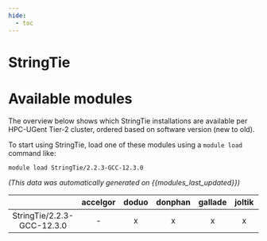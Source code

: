 ```yaml
---
hide:
  - toc
---
```


StringTie
=========

# Available modules


The overview below shows which StringTie installations are available per HPC-UGent Tier-2 cluster, ordered based on software version (new to old).

To start using StringTie, load one of these modules using a `module load` command like:

```shell
module load StringTie/2.2.3-GCC-12.3.0
```

*(This data was automatically generated on {{modules_last_updated}})*

| |accelgor|doduo|donphan|gallade|joltik|litleo|shinx|
| :---: | :---: | :---: | :---: | :---: | :---: | :---: | :---: |
|StringTie/2.2.3-GCC-12.3.0|-|x|x|x|x|x|x|
